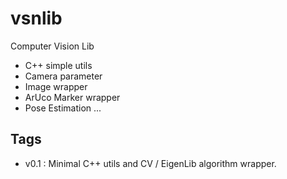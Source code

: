 # vsnlib

Computer Vision Lib

* C++ simple utils
* Camera parameter
* Image wrapper 
* ArUco Marker wrapper
* Pose Estimation
...

## Tags
* v0.1 : Minimal C++ utils and CV / EigenLib algorithm wrapper.